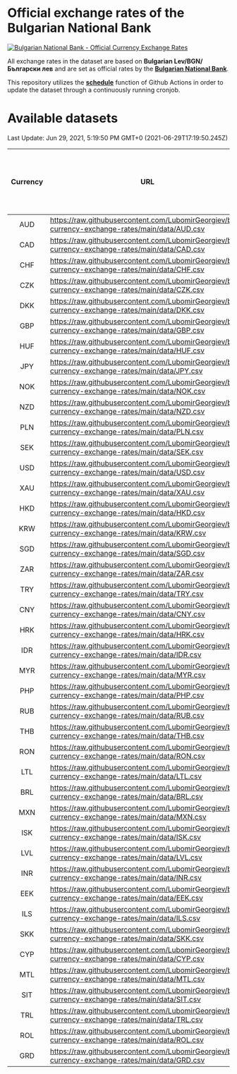 # Official exchange rates of the Bulgarian National Bank

[![Bulgarian National Bank - Official Currency Exchange Rates](https://github.com/LubomirGeorgiev/bnb-currency-exchange-rates/actions/workflows/update-rates.yml/badge.svg?branch=main)](https://github.com/LubomirGeorgiev/bnb-currency-exchange-rates/actions/workflows/update-rates.yml)

All exchange rates in the dataset are based on **Bulgarian Lev/BGN/Български лев** and are set as official rates by the [**Bulgarian National Bank**](https://www.bnb.bg/Statistics/StExternalSector/StExchangeRates/StERForeignCurrencies/index.htm?toLang=_EN).

This repository utilizes the [**schedule**](https://docs.github.com/en/actions/reference/events-that-trigger-workflows) function of Github Actions in order to update the dataset through a continuously running cronjob.

# Available datasets

<!-- START LINKS (DO NOT EVER FU*ING DELETE THIS COMMENT FOR THE LOVE OF YOUR LIFE!!! IF YOU ARE CURIOS HOW IT WORKS, YOU CAN HAVE A LOOK AT ./src/updateReadme.ts) -->

Last Update: Jun 29, 2021, 5:19:50 PM GMT+0 (2021-06-29T17:19:50.245Z)

| Currency | URL                                                                                             | Number of records | Number of missing days that were filled in |
| :------: | ----------------------------------------------------------------------------------------------- | :---------------: | :----------------------------------------: |
|   AUD    | https://raw.githubusercontent.com/LubomirGeorgiev/bnb-currency-exchange-rates/main/data/AUD.csv |       7810        |                    2407                    |
|   CAD    | https://raw.githubusercontent.com/LubomirGeorgiev/bnb-currency-exchange-rates/main/data/CAD.csv |       7810        |                    2407                    |
|   CHF    | https://raw.githubusercontent.com/LubomirGeorgiev/bnb-currency-exchange-rates/main/data/CHF.csv |       7810        |                    2407                    |
|   CZK    | https://raw.githubusercontent.com/LubomirGeorgiev/bnb-currency-exchange-rates/main/data/CZK.csv |       7810        |                    2407                    |
|   DKK    | https://raw.githubusercontent.com/LubomirGeorgiev/bnb-currency-exchange-rates/main/data/DKK.csv |       7810        |                    2407                    |
|   GBP    | https://raw.githubusercontent.com/LubomirGeorgiev/bnb-currency-exchange-rates/main/data/GBP.csv |       7810        |                    2407                    |
|   HUF    | https://raw.githubusercontent.com/LubomirGeorgiev/bnb-currency-exchange-rates/main/data/HUF.csv |       7810        |                    2407                    |
|   JPY    | https://raw.githubusercontent.com/LubomirGeorgiev/bnb-currency-exchange-rates/main/data/JPY.csv |       7810        |                    2407                    |
|   NOK    | https://raw.githubusercontent.com/LubomirGeorgiev/bnb-currency-exchange-rates/main/data/NOK.csv |       7810        |                    2407                    |
|   NZD    | https://raw.githubusercontent.com/LubomirGeorgiev/bnb-currency-exchange-rates/main/data/NZD.csv |       7810        |                    2407                    |
|   PLN    | https://raw.githubusercontent.com/LubomirGeorgiev/bnb-currency-exchange-rates/main/data/PLN.csv |       7810        |                    2407                    |
|   SEK    | https://raw.githubusercontent.com/LubomirGeorgiev/bnb-currency-exchange-rates/main/data/SEK.csv |       7810        |                    2407                    |
|   USD    | https://raw.githubusercontent.com/LubomirGeorgiev/bnb-currency-exchange-rates/main/data/USD.csv |       7810        |                    2407                    |
|   XAU    | https://raw.githubusercontent.com/LubomirGeorgiev/bnb-currency-exchange-rates/main/data/XAU.csv |       7810        |                    2409                    |
|   HKD    | https://raw.githubusercontent.com/LubomirGeorgiev/bnb-currency-exchange-rates/main/data/HKD.csv |       7510        |                    2318                    |
|   KRW    | https://raw.githubusercontent.com/LubomirGeorgiev/bnb-currency-exchange-rates/main/data/KRW.csv |       7510        |                    2318                    |
|   SGD    | https://raw.githubusercontent.com/LubomirGeorgiev/bnb-currency-exchange-rates/main/data/SGD.csv |       7510        |                    2318                    |
|   ZAR    | https://raw.githubusercontent.com/LubomirGeorgiev/bnb-currency-exchange-rates/main/data/ZAR.csv |       7510        |                    2318                    |
|   TRY    | https://raw.githubusercontent.com/LubomirGeorgiev/bnb-currency-exchange-rates/main/data/TRY.csv |       5990        |                    1846                    |
|   CNY    | https://raw.githubusercontent.com/LubomirGeorgiev/bnb-currency-exchange-rates/main/data/CNY.csv |       5872        |                    1812                    |
|   HRK    | https://raw.githubusercontent.com/LubomirGeorgiev/bnb-currency-exchange-rates/main/data/HRK.csv |       5872        |                    1812                    |
|   IDR    | https://raw.githubusercontent.com/LubomirGeorgiev/bnb-currency-exchange-rates/main/data/IDR.csv |       5872        |                    1812                    |
|   MYR    | https://raw.githubusercontent.com/LubomirGeorgiev/bnb-currency-exchange-rates/main/data/MYR.csv |       5872        |                    1812                    |
|   PHP    | https://raw.githubusercontent.com/LubomirGeorgiev/bnb-currency-exchange-rates/main/data/PHP.csv |       5872        |                    1812                    |
|   RUB    | https://raw.githubusercontent.com/LubomirGeorgiev/bnb-currency-exchange-rates/main/data/RUB.csv |       5872        |                    1812                    |
|   THB    | https://raw.githubusercontent.com/LubomirGeorgiev/bnb-currency-exchange-rates/main/data/THB.csv |       5872        |                    1812                    |
|   RON    | https://raw.githubusercontent.com/LubomirGeorgiev/bnb-currency-exchange-rates/main/data/RON.csv |       5813        |                    1794                    |
|   LTL    | https://raw.githubusercontent.com/LubomirGeorgiev/bnb-currency-exchange-rates/main/data/LTL.csv |       5145        |                    1574                    |
|   BRL    | https://raw.githubusercontent.com/LubomirGeorgiev/bnb-currency-exchange-rates/main/data/BRL.csv |       4900        |                    1513                    |
|   MXN    | https://raw.githubusercontent.com/LubomirGeorgiev/bnb-currency-exchange-rates/main/data/MXN.csv |       4900        |                    1513                    |
|   ISK    | https://raw.githubusercontent.com/LubomirGeorgiev/bnb-currency-exchange-rates/main/data/ISK.csv |       4815        |                    1490                    |
|   LVL    | https://raw.githubusercontent.com/LubomirGeorgiev/bnb-currency-exchange-rates/main/data/LVL.csv |       4782        |                    1462                    |
|   INR    | https://raw.githubusercontent.com/LubomirGeorgiev/bnb-currency-exchange-rates/main/data/INR.csv |       4536        |                    1402                    |
|   EEK    | https://raw.githubusercontent.com/LubomirGeorgiev/bnb-currency-exchange-rates/main/data/EEK.csv |       3994        |                    1220                    |
|   ILS    | https://raw.githubusercontent.com/LubomirGeorgiev/bnb-currency-exchange-rates/main/data/ILS.csv |       3813        |                    1184                    |
|   SKK    | https://raw.githubusercontent.com/LubomirGeorgiev/bnb-currency-exchange-rates/main/data/SKK.csv |       2974        |                    916                     |
|   CYP    | https://raw.githubusercontent.com/LubomirGeorgiev/bnb-currency-exchange-rates/main/data/CYP.csv |       2906        |                    890                     |
|   MTL    | https://raw.githubusercontent.com/LubomirGeorgiev/bnb-currency-exchange-rates/main/data/MTL.csv |       2606        |                    801                     |
|   SIT    | https://raw.githubusercontent.com/LubomirGeorgiev/bnb-currency-exchange-rates/main/data/SIT.csv |       2544        |                    780                     |
|   TRL    | https://raw.githubusercontent.com/LubomirGeorgiev/bnb-currency-exchange-rates/main/data/TRL.csv |       1818        |                    559                     |
|   ROL    | https://raw.githubusercontent.com/LubomirGeorgiev/bnb-currency-exchange-rates/main/data/ROL.csv |       1697        |                    524                     |
|   GRD    | https://raw.githubusercontent.com/LubomirGeorgiev/bnb-currency-exchange-rates/main/data/GRD.csv |        359        |                    107                     |

<!-- END LINKS (DO NOT EVER FU*ING DELETE THIS COMMENT FOR THE LOVE OF YOUR LIFE!!! IF YOU ARE CURIOS HOW IT WORKS, YOU CAN HAVE A LOOK AT ./src/updateReadme.ts) -->
